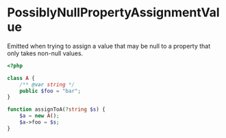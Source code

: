 # PossiblyNullPropertyAssignmentValue

Emitted when trying to assign a value that may be null to a property that only takes non-null values.

```php
<?php

class A {
    /** @var string */
    public $foo = "bar";
}

function assignToA(?string $s) {
    $a = new A();
    $a->foo = $s;
}
```

